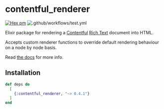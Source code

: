 # contentful_renderer

[![Hex pm](http://img.shields.io/hexpm/v/contentful_renderer.svg?style=flat)](https://hex.pm/packages/contentful_renderer) ![.github/workflows/test.yml](https://github.com/breakroom/contentful-renderer/workflows/.github/workflows/test.yml/badge.svg)

Elixir package for rendering a [Contentful](https://www.contentful.com/) [Rich Text](https://www.contentful.com/developers/docs/concepts/rich-text/) document into HTML.

Accepts custom renderer functions to override default rendering behaviour on a node by node basis.

Read [the docs](https://hexdocs.pm/contentful_renderer) for more info.

## Installation

```elixir
def deps do
  [
    {:contentful_renderer, "~> 0.4.1"}
  ]
end
```
